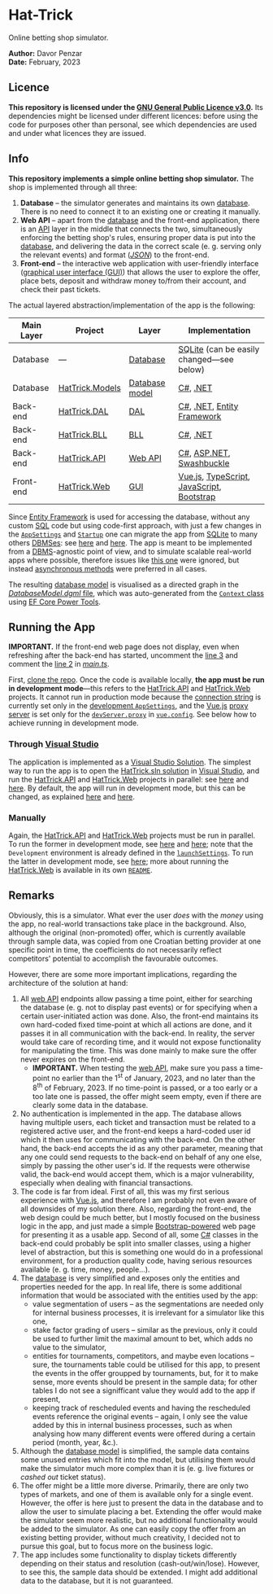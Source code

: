 # Hat-Trick

Online betting shop simulator.

**Author:** Davor Penzar <br/>
**Date:** February, 2023

## Licence

**This repository is licensed under the [GNU General Public Licence v3.0](http://gnu.org/licenses/gpl-3.0.html).** Its dependencies might be licensed under different licences: before using the code for purposes other than personal, see which dependencies are used and under what licences they are issued.

## Info

**This repository implements a simple online betting shop simulator.** The shop is implemented through all three:

1. **Database** &ndash; the simulator generates and maintains its own [database](http://en.wikipedia.org/wiki/Database). There is no need to connect it to an existing one or creating it manually.
2. **Web API** &ndash; apart from the [database](http://en.wikipedia.org/wiki/Database) and the front-end application, there is an [API](http://en.wikipedia.org/wiki/Web_API) layer in the middle that connects the two, simultaneously enforcing the betting shop's rules, ensuring proper data is put into the [database](http://en.wikipedia.org/wiki/Database), and delivering the data in the correct scale (e. g. serving only the relevant events) and format ([*JSON*](http://en.wikipedia.org/wiki/JSON)) to the front-end.
3. **Front-end** &ndash; the interactive web application with user-friendly interface ([graphical user interface (GUI)](http://en.wikipedia.org/wiki/Graphical_user_interface)) that allows the user to explore the offer, place bets, deposit and withdraw money to/from their account, and check their past tickets.

The actual layered abstraction/implementation of the app is the following:

| Main Layer | Project                                                   | Layer                                                                              | Implementation                                                                                                                                                                                                           |
|------------|-----------------------------------------------------------|------------------------------------------------------------------------------------|--------------------------------------------------------------------------------------------------------------------------------------------------------------------------------------------------------------------------|
| Database   | &mdash;                                                   | [Database](http://en.wikipedia.org/wiki/Database)                                  | [SQLite](http://sqlite.org/) (can be easily changed&mdash;see below)                                                                                                                                                     |
| Database   | [HatTrick.Models](HatTrick.Models/HatTrick.Models.csproj) | [Database model](http://en.wikipedia.org/wiki/Database_model)                      | [C#](http://learn.microsoft.com/en-gb/dotnet/csharp/), [.NET](http://learn.microsoft.com/en-gb/dotnet/)                                                                                                                  |
| Back-end   | [HatTrick.DAL](HatTrick.DAL/HatTrick.DAL.csproj)          | [DAL](http://en.wikipedia.org/wiki/Data_access_layer)                              | [C#](http://learn.microsoft.com/en-gb/dotnet/csharp/), [.NET](http://learn.microsoft.com/en-gb/dotnet/), [Entity Framework](http://learn.microsoft.com/en-gb/ef/)                                                        |
| Back-end   | [HatTrick.BLL](HatTrick.BLL/HatTrick.BLL.csproj)          | [BLL](http://en.wikipedia.org/wiki/Business_logic#Business_logic_and_tiers/layers) | [C#](http://learn.microsoft.com/en-gb/dotnet/csharp/), [.NET](http://learn.microsoft.com/en-gb/dotnet/)                                                                                                                  |
| Back-end   | [HatTrick.API](HatTrick.API/HatTrick.API.csproj)          | [Web API](http://en.wikipedia.org/wiki/Web_API)                                    | [C#](http://learn.microsoft.com/en-gb/dotnet/csharp/), [ASP.NET](http://learn.microsoft.com/en-gb/aspnet/core/), [Swashbuckle](http://learn.microsoft.com/en-gb/aspnet/core/tutorials/getting-started-with-swashbuckle/) |
| Front-end  | [HatTrick.Web](HatTrick.Web/HatTrick.Web.esproj)          | [GUI](http://en.wikipedia.org/wiki/Graphical_user_interface)                       | [Vue.js](http://vuejs.org/), [TypeScript](http://typescriptlang.org/), [JavaScript](http://en.wikipedia.org/wiki/JavaScript), [Bootstrap](http://getbootstrap.com/docs/5.0/)                                             |

Since [Entity Framework](http://learn.microsoft.com/en-gb/ef/) is used for accessing the database, without any custom [SQL](http://en.wikipedia.org/wiki/SQL) code but using code-first approach, with just a few changes in the [`AppSettings`](HatTrick.API/appsettings.json) and [`Startup`](HatTrick.API/src/Startup.cs) one can migrate the app from [SQLite](http://sqlite.org/) to many others [DBMSes](http://en.wikipedia.org/wiki/Database#Database_management_system): see [here](http://learn.microsoft.com/en-gb/ef/core/providers/) and [here](http://learn.microsoft.com/en-gb/ef/ef6/modeling/code-first/workflows/new-database/). The app is meant to be implemented from a [DBMS](http://en.wikipedia.org/wiki/Database#Database_management_system)-agnostic point of view, and to simulate scalable real-world apps where possible, therefore issues like [this one](http://learn.microsoft.com/en-gb/dotnet/standard/data/sqlite/async/) were ignored, but instead [asynchronous methods](http://learn.microsoft.com/en-gb/dotnet/csharp/asynchronous-programming/async-scenarios/) were preferred in all cases.

The resulting [database model](http://en.wikipedia.org/wiki/Database_model) is visualised as a directed graph in the [*DatabaseModel.dgml* file](DatabaseModel.dgml), which was auto-generated from the [`Context` class](HatTrick.DAL/src/Context.cs) using [EF Core Power Tools](http://learn.microsoft.com/en-gb/ef/core/extensions/#ef-core-power-tools).

## Running the App

**IMPORTANT.** If the front-end web page does not display, even when refreshing after the back-end has started, uncomment the [line 3](HatTrick.Web/src/main.ts#L3) and comment the [line 2](HatTrick.Web/src/main.ts#L2) in [*main.ts*](HatTrick.Web/src/main.ts).

First, [clone the repo](http://docs.github.com/en/repositories/creating-and-managing-repositories/cloning-a-repository/). Once the code is available locally, **the app must be run in development mode**&mdash;this refers to the [HatTrick.API](HatTrick.API/HatTrick.API.csproj) and [HatTrick.Web](HatTrick.Web/HatTrick.Web.esproj) projects. It cannot run in production mode because the [connection string](http://en.wikipedia.org/wiki/Connection_string) is currently set only in the [development `AppSettings`](HatTrick.API/appsettings.Development.json), and the [Vue.js](http://vuejs.org/) [proxy server](http://en.wikipedia.org/wiki/Proxy_server) is set only for the [`devServer.proxy`](http://cli.vuejs.org/config/#devserver-proxy) in [`vue.config`](HatTrick.Web/vue.config.js). See below how to achieve running in development mode.

### Through [Visual Studio](http://visualstudio.microsoft.com/)

The application is implemented as a [Visual Studio Solution](http://learn.microsoft.com/en-gb/visualstudio/ide/solutions-and-projects-in-visual-studio/#solutions). The simplest way to run the app is to open the [HatTrick.sln solution](HatTrick.sln) in [Visual Studio](http://visualstudio.microsoft.com/), and run the [HatTrick.API](HatTrick.API/HatTrick.API.csproj) and [HatTrick.Web](HatTrick.Web/HatTrick.Web.esproj) projects in parallel: see [here](http://learn.microsoft.com/en-gb/visualstudio/javascript/tutorial-asp-net-core-with-vue/#set-the-startup-project) and [here](http://learn.microsoft.com/en-gb/visualstudio/javascript/tutorial-asp-net-core-with-vue/#start-the-project). By default, the app will run in development mode, but this can be changed, as explained [here](http://learn.microsoft.com/en-gb/aspnet/core/fundamentals/environments/#development-and-launchsettingsjson) and [here](http://cli.vuejs.org/guide/mode-and-env.html#modes-and-environment-variables).

### Manually

Again, the [HatTrick.API](HatTrick.API/HatTrick.API.csproj) and [HatTrick.Web](HatTrick.Web/HatTrick.Web.esproj) projects must be run in parallel. To run the former in development mode, see [here](http://learn.microsoft.com/en-gb/aspnet/core/fundamentals/environments/#development-and-launchsettingsjson) and [here](http://learn.microsoft.com/en-gb/aspnet/core/fundamentals/environments/#set-environment-on-the-command-line); note that the `Development` environment is already defined in the [`launchSettings`](HatTrick.API/Properties/launchSettings.json). To run the latter in development mode, see [here](http://cli.vuejs.org/guide/mode-and-env.html); more about running the [HatTrick.Web](HatTrick.Web/HatTrick.Web.esproj) is available in its own [`README`](HatTrick.Web/README.md).

## Remarks

Obviously, this is a simulator. What ever the user *does* with the *money* using the app, no real-world transactions take place in the background. Also, although the original (non-promoted) offer, which is currently available through sample data, was copied from one Croatian betting provider at one specific point in time, the coefficients do not necessarily reflect competitors' potential to accomplish the favourable outcomes.

However, there are some more important implications, regarding the architecture of the solution at hand:

1. All [web API](http://en.wikipedia.org/wiki/Web_API) endpoints allow passing a time point, either for searching the database (e. g. not to display past events) or for specifying when a certain user-initiated action was done. Also, the front-end maintains its own hard-coded fixed time-point at which all actions are done, and it passes it in all communication with the back-end. In reality, the server would take care of recording time, and it would not expose functionality for manipulating the time. This was done mainly to make sure the offer never expires on the front-end.
    * **IMPORTANT.** When testing the [web API](http://en.wikipedia.org/wiki/Web_API), make sure you pass a time-point no earlier than the 1<sup>st</sup> of January, 2023, and no later than the 8<sup>th</sup> of February, 2023. If no time-point is passed, or a too early or a too late one is passed, the offer might seem empty, even if there are clearly some data in the database.
2. No authentication is implemented in the app. The database allows having multiple users, each ticket and transaction must be related to a registered active user, and the front-end keeps a hard-coded user id which it then uses for communicating with the back-end. On the other hand, the back-end accepts the id as any other parameter, meaning that any one could send requests to the back-end on behalf of any one else, simply by passing the other user's id. If the requests were otherwise valid, the back-end would accept them, which is a major vulnerability, especially when dealing with financial transactions.
3. The code is far from ideal. First of all, this was my first serious experience with [Vue.js](http://vuejs.org/), and therefore I am probably not even aware of all downsides of my solution there. Also, regarding the front-end, the web design could be much better, but I mostly focused on the business logic in the app, and just made a simple [Bootstrap-powered](http://getbootstrap.com/docs/5.0/) web page for presenting it as a usable app. Second of all, some [C#](http://learn.microsoft.com/en-gb/dotnet/csharp/) classes in the back-end could probably be split into smaller classes, using a higher level of abstraction, but this is something one would do in a professional environment, for a production quality code, having serious resources available (e. g. time, money, people&hellip;).
4. The [database](http://en.wikipedia.org/wiki/Database) is very simplified and exposes only the entities and properties needed for the app. In real life, there is some additional information that would be associated with the entities used by the app:
    * value segmentation of users &ndash; as the segmentations are needed only for internal business processes, it is irrelevant for a simulator like this one,
    * stake factor grading of users &ndash; similar as the previous, only it could be used to further limit the maximal amount to bet, which adds no value to the simulator,
    * entities for tournaments, competitors, and maybe even locations &ndash; sure, the tournaments table could be utilised for this app, to present the events in the offer groupped by tournaments, but, for it to make sense, more events should be present in the sample data; for other tables I do not see a signifficant value they would add to the app if present,
    * keeping track of rescheduled events and having the rescheduled events reference the original events &ndash; again, I only see the value added by this in internal business processes, such as when analysing how many different events were offered during a certain period (month, year, &c.).
5. Although the [database model](http://en.wikipedia.org/wiki/Database_model) is simplified, the sample data contains some unused entries which fit into the model, but utilising them would make the simulator much more complex than it is (e. g. live fixtures or *cashed out* ticket status).
6. The offer might be a little more diverse. Primarily, there are only two types of markets, and one of them is available only for a single event. However, the offer is here just to present the data in the database and to allow the user to simulate placing a bet. Extending the offer would make the simulator seem more realistic, but no additional functionality would be added to the simulator. As one can easily copy the offer from an existing betting provider, without much creativity, I decided not to pursue this goal, but to focus more on the business logic.
7. The app includes some functionality to display tickets differently depending on their status and resolution (cash-out/win/lose). However, to see this, the sample data should be extended. I might add additional data to the database, but it is not guaranteed.
